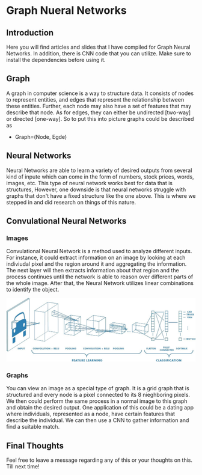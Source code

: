 # Graph Nueral Networks

## Introduction

Here you will find articles and slides that I have compiled for Graph Neural Networks. In addition, there is CNN code that you can utilize. Make sure to install the dependencies before using it. 

## Graph

A graph in computer science is a way to structure data. It consists of nodes to represent entities, and edges that represent the relationship between these entities. Further, each node may also have a set of features that may describe that node. As for edges, they can either be undirected [two-way] or directed [one-way]. So to put this into picture graphs could be described as 

- Graph=(Node, Egde)

## Neural Networks

Neural Networks are able to learn a variety of desired outputs from several kind of inpute which can come in the form of numbers, stock prices, words, images, etc. This type of neural network works best for data that is structures, However, one downside is that neural networks struggle with graphs that don't have a fixed structure like the one above. This is where we stepped in and did research on things of this nature. 

## Convulational Neural Networks

### Images

Convulational Neural Network is a method used to analyze different inputs. For instance, it could extract information on an image by looking at each indiviudal pixel and the region around it and aggregating the information. The next layer will then extracts information about that region and the process continues until the network is able to reason over different parts of the whole image. After that, the Neural Network utilizes linear combinations to identify the object.

![Convulational Neural Networks](images/cnn.jpeg)


### Graphs
 
You can view an image as a special type of graph. It is a grid graph that is structured and every node is a pixel connected to its 8 nieghboring pixels. We then could perform the same process in a normal image to this graph and obtain the desired output. One application of this could be a dating app where individuals, represented as a node, have certain features that describe the individual. We can then use a CNN to gather information and find a suitable match. 

## Final Thoughts

Feel free to leave a message regarding any of this or your thoughts on this. Till next time!